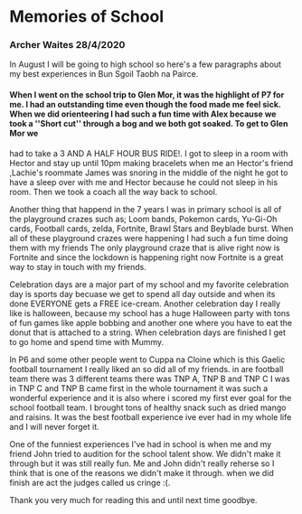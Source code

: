 # Memories of School
### Archer Waites 28/4/2020
 
 In August I will be going to high school so here's a few paragraphs about my best experiences in Bun Sgoil Taobh na Pairce.
 
#### When I went on the school trip to Glen Mor, it was the highlight of P7 for me. I had an outstanding time even though the food made me feel sick. When we did orienteering I had such a fun time with Alex because we took a ''Short cut'' through a bog and we both got soaked. To get to Glen Mor we 
had to take a 3 AND A HALF HOUR BUS RIDE!. I got to sleep in a room with Hector and stay up until 10pm making bracelets when me an Hector's friend ,Lachie's roommate James was snoring in the middle of the night he got to have a sleep over with me and Hector because he could not sleep in his room.
Then we took a coach all the way back to school.

Another thing that happend in the 7 years I was in primary school is all of the playground crazes such as; Loom bands, Pokemon cards, Yu-Gi-Oh cards,
Football cards, zelda, Fortnite, Brawl Stars and Beyblade burst. When all of these playground crazes were happening I had such a fun time doing them with my friends
The only playground craze that is alive right now is Fortnite and since the lockdown is happening right now Fortnite is a great way to stay 
in touch with my friends.

Celebration days are a major part of my school and my favorite celebration day is sports day becuase we get to spend all day outside and when its done EVERYONE 
gets a FREE ice-cream. Another celebration day I really like is halloween, because my school has a huge Halloween party
 with tons of fun games like apple bobbing and another one where you have to eat the donut that is attached to a string. When celebration days are finished I get to go home and spend time with Mummy.
 
 In P6 and some other people went to Cuppa na Cloine which is this Gaelic football tournament I really liked an so did all of my friends. in are football team there was 
 3 different teams there was TNP A, TNP B and TNP C I was in TNP C and TNP B came first in the whole tournament it was such a wonderful experience and it is also where i scored my first ever goal for the school football team.
 I brought tons of healthy snack such as dried mango and raisins. It was the best football experience ive ever had in my whole life and I will never forget it.
 
 One of the funniest experiences I've had in school is when me and my friend John tried to audition for the school talent show. We  didn't make it
 through but it was still really fun. Me and John didn't really reherse so I think that is one of the  reasons we didn't make it through.
 when we did finish are act the judges called us cringe :(. 
 
 Thank you very much for reading this and until next time goodbye.
